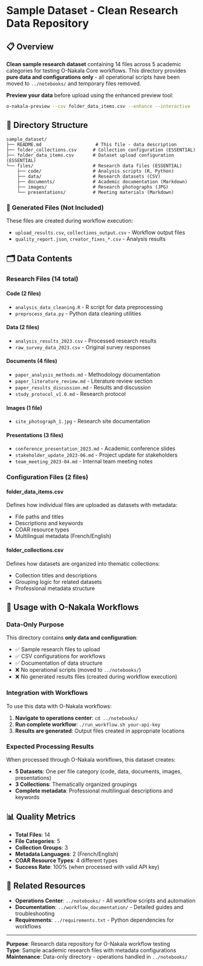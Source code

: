 # Sample Dataset - Clean Research Data Repository

## 📋 Overview

**Clean sample research dataset** containing 14 files across 5 academic categories for testing O-Nakala Core workflows. This directory provides **pure data and configurations only** - all operational scripts have been moved to `../notebooks/` and temporary files removed.

**Preview your data** before upload using the enhanced preview tool:
```bash
o-nakala-preview --csv folder_data_items.csv --enhance --interactive
```

## 📂 Directory Structure

```
sample_dataset/
├── README.md                    # This file - data description
├── folder_collections.csv      # Collection configuration (ESSENTIAL)
├── folder_data_items.csv       # Dataset upload configuration (ESSENTIAL)
└── files/                      # Research data files (ESSENTIAL)
    ├── code/                   # Analysis scripts (R, Python)
    ├── data/                   # Research datasets (CSV)
    ├── documents/              # Academic documentation (Markdown)
    ├── images/                 # Research photographs (JPG)
    └── presentations/          # Meeting materials (Markdown)
```

### 📝 **Generated Files** (Not Included)
These files are created during workflow execution:
- `upload_results.csv`, `collections_output.csv` - Workflow output files
- `quality_report.json`, `creator_fixes_*.csv` - Analysis results

## 🗂️ Data Contents

### Research Files (14 total)

#### **Code** (2 files)
- `analysis_data_cleaning.R` - R script for data preprocessing
- `preprocess_data.py` - Python data cleaning utilities

#### **Data** (2 files)  
- `analysis_results_2023.csv` - Processed research results
- `raw_survey_data_2023.csv` - Original survey responses

#### **Documents** (4 files)
- `paper_analysis_methods.md` - Methodology documentation
- `paper_literature_review.md` - Literature review section
- `paper_results_discussion.md` - Results and discussion
- `study_protocol_v1.0.md` - Research protocol

#### **Images** (1 file)
- `site_photograph_1.jpg` - Research site documentation

#### **Presentations** (3 files)
- `conference_presentation_2023.md` - Academic conference slides
- `stakeholder_update_2023-06.md` - Project update for stakeholders  
- `team_meeting_2023-04.md` - Internal team meeting notes

### Configuration Files (2 files)

#### **folder_data_items.csv**
Defines how individual files are uploaded as datasets with metadata:
- File paths and titles
- Descriptions and keywords
- COAR resource types
- Multilingual metadata (French/English)

#### **folder_collections.csv**
Defines how datasets are organized into thematic collections:
- Collection titles and descriptions
- Grouping logic for related datasets
- Professional metadata structure

## 🎯 Usage with O-Nakala Workflows

### Data-Only Purpose
This directory contains **only data and configuration**:
- ✅ Sample research files to upload
- ✅ CSV configurations for workflows
- ✅ Documentation of data structure
- ❌ No operational scripts (moved to `../notebooks/`)
- ❌ No generated results files (created during workflow execution)

### Integration with Workflows
To use this data with O-Nakala workflows:

1. **Navigate to operations center**: `cd ../notebooks/`
2. **Run complete workflow**: `./run_workflow.sh your-api-key`
3. **Results are generated**: Output files created in appropriate locations

### Expected Processing Results
When processed through O-Nakala workflows, this dataset creates:
- **5 Datasets**: One per file category (code, data, documents, images, presentations)
- **3 Collections**: Thematically organized groupings
- **Complete metadata**: Professional multilingual descriptions and keywords

## 📊 Quality Metrics

- **Total Files**: 14
- **File Categories**: 5  
- **Collection Groups**: 3
- **Metadata Languages**: 2 (French/English)
- **COAR Resource Types**: 4 different types
- **Success Rate**: 100% (when processed with valid API key)

## 🔗 Related Resources

- **Operations Center**: `../notebooks/` - All workflow scripts and automation
- **Documentation**: `../workflow_documentation/` - Detailed guides and troubleshooting
- **Requirements**: `../requirements.txt` - Python dependencies for workflows

---

**Purpose**: Research data repository for O-Nakala workflow testing  
**Type**: Sample academic research files with metadata configurations  
**Maintenance**: Data-only directory - operations handled in `../notebooks/`